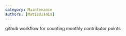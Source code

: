 ```yaml
---
category: Maintenance
authors: [MatissJanis]
---
```


github workflow for counting monthly contributor points
